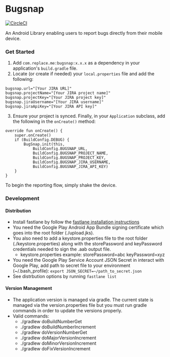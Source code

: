 # Bugsnap
[![CircleCI](https://circleci.com/gh/GrioSF/bugsnap-android/tree/master.svg?style=shield&circle-token=6dddb6e75b300271d4ea1a9aaf65f9cfe00348cc)](https://circleci.com/gh/GrioSF/bugsnap-android/tree/master)

An Android Library enabling users to report bugs directly from their mobile device.

### Get Started
1. Add `com.replace.me:bugsnap:x.x.x` as a dependency in your application's `build.gradle` file.
2. Locate (or create if needed) your `local.properties` file and add the following:
```
bugsnap.url="[Your JIRA URL]"
bugsnap.projectName="[Your JIRA project name]"
bugsnap.projectKey="[Your JIRA project key]"
bugsnap.jiraUsername="[Your JIRA username]"
bugsnap.jiraApiKey="[Your JIRA API key]"
```
3. Ensure your project is synced. Finally, in your `Application` subclass, add the following in the `onCreate()` method:
```
override fun onCreate() {                     
    super.onCreate()
    if (BuildConfig.DEBUG) {                  
        BugSnap.init(this,                    
            BuildConfig.BUGSNAP_URL,          
            BuildConfig.BUGSNAP_PROJECT_NAME, 
            BuildConfig.BUGSNAP_PROJECT_KEY,  
            BuildConfig.BUGSNAP_JIRA_USERNAME,
            BuildConfig.BUGSNAP_JIRA_API_KEY) 
    }                                         
}                                             
```

To begin the reporting flow, simply shake the device.

### Development
#### Distribution
  * Install fastlane by follow the [fastlane installation instructions](fastlane/README.md)
  * You need the Google Play Android App Bundle signing certificate which goes into the root folder (./upload.jks).
  * You also need to add a keystore.properties file to the root folder (./keystore.properties) along with the storePassword and keyPassword credentials needed to sign the .aab output file.
    * keystore.properties example:
      storePassword=abc
      keyPassword=xyz
  * You need the Google Play Service Account JSON Secret in interact with Google Play, add path to secret file to your environment (~/.bash_profile): `export JSON_SECRET=~/path_to_secret.json`
  * See distrbution options by running `fastlane list`

#### Version Management
  * The application version is managed via gradle. The current state is managed via the version.properties file but you must run gradle commands in order to update the versions properly.
  * Valid commands:
    * ./gradlew doBuildNumberGet
    * ./gradlew doBuildNumberIncrement
    * ./gradlew doVersionNumberGet
    * ./gradlew doMajorVersionIncrement
    * ./gradlew doMinorVersionIncrement
    * ./gradlew doFixVersionIncrement
